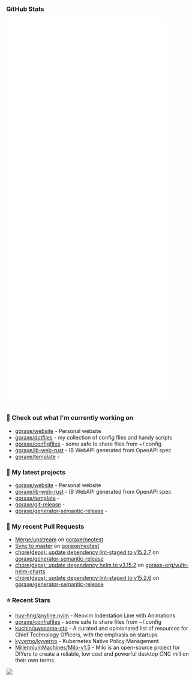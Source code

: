 
### GitHub Stats

<p align="left"><img src="https://raw.githubusercontent.com/goraxe/goraxe/main/github-metrics.svg" /></p>

### 👷 Check out what I'm currently working on

- [goraxe/website](https://github.com/goraxe/website) - Personal website
- [goraxe/dotfiles](https://github.com/goraxe/dotfiles) - my collection of config files and handy scripts
- [goraxe/configfiles](https://github.com/goraxe/configfiles) - some safe to share files from ~/.config 
- [goraxe/ib-web-rust](https://github.com/goraxe/ib-web-rust) - IB WebAPI generated from OpenAPI spec
- [goraxe/template](https://github.com/goraxe/template) - 
### 🌱 My latest projects

- [goraxe/website](https://github.com/goraxe/website) - Personal website
- [goraxe/ib-web-rust](https://github.com/goraxe/ib-web-rust) - IB WebAPI generated from OpenAPI spec
- [goraxe/template](https://github.com/goraxe/template) - 
- [goraxe/git-release](https://github.com/goraxe/git-release) - 
- [goraxe/generator-semantic-release](https://github.com/goraxe/generator-semantic-release) - 
### 🔨 My recent Pull Requests

- [Merge/upstream](https://github.com/goraxe/neotest/pull/2) on [goraxe/neotest](https://github.com/goraxe/neotest)
- [Sync to master](https://github.com/goraxe/neotest/pull/1) on [goraxe/neotest](https://github.com/goraxe/neotest)
- [chore(deps): update dependency lint-staged to v15.2.7](https://github.com/goraxe/generator-semantic-release/pull/130) on [goraxe/generator-semantic-release](https://github.com/goraxe/generator-semantic-release)
- [chore(deps): update dependency helm to v3.15.2](https://github.com/goraxe-org/vultr-helm-charts/pull/37) on [goraxe-org/vultr-helm-charts](https://github.com/goraxe-org/vultr-helm-charts)
- [chore(deps): update dependency lint-staged to v15.2.6](https://github.com/goraxe/generator-semantic-release/pull/129) on [goraxe/generator-semantic-release](https://github.com/goraxe/generator-semantic-release)
### ⭐ Recent Stars

- [huy-hng/anyline.nvim](https://github.com/huy-hng/anyline.nvim) - Neovim Indentation Line with Animations
- [goraxe/configfiles](https://github.com/goraxe/configfiles) - some safe to share files from ~/.config 
- [kuchin/awesome-cto](https://github.com/kuchin/awesome-cto) - A curated and opinionated list of resources for Chief Technology Officers, with the emphasis on startups
- [kyverno/kyverno](https://github.com/kyverno/kyverno) - Kubernetes Native Policy Management
- [MillenniumMachines/Milo-v1.5](https://github.com/MillenniumMachines/Milo-v1.5) - Milo is an open-source project for DIYers to create a reliable, low cost and powerful desktop CNC mill on their own terms.

![](https://komarev.com/ghpvc/?username=goraxe)
